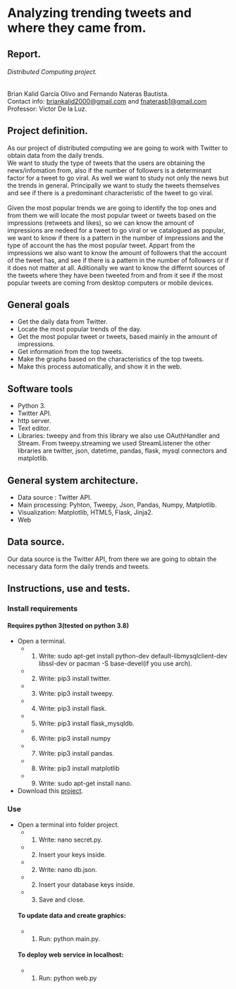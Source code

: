 # Analyzing trending tweets and where they came from.
## Report.
###### Distributed Computing project.

Brian Kalid García Olivo and Fernando Nateras Bautista.<br/>
Contact info: briankalid2000@gmail.com and fnaterasb1@gmail.com<br/>
Professor: Víctor De la Luz.

## Project definition.
As our project of distributed computing we are going to work with Twitter to obtain data from the daily trends.<br/>
We want to study the type of tweets that the users are obtaining the news/infomation from, also if the number of followers is a determinant factor for a tweet to go viral. As well we want to study not only the news but the trends in general. Principally we want to study the tweets themselves and see if there is a predominant characteristic of the tweet to go viral.
<br/><br/>
Given the most popular trends we are going to identify the top ones and from them we will locate the most popular tweet or tweets based on the impressions (retweets and likes), so we can know the amount of impressions are nedeed for a tweet to go viral or ve catalogued as popular, we want to know if there is a pattern in the number of impressions and the type of account the has the most popular tweet. Appart from the impressions we also want to know the amount of followers that the account of the tweet has, and see if there is a pattern in the number of followers or if it does not matter at all. Aditionally we want to know the differnt sources of the tweets where they have been tweeted from and from it see if the most popular tweets are coming from desktop computers or mobile devices.<br/>

## General goals
  - Get the daily data from Twitter.
  - Locate the most popular trends of the day.
  - Get the most popular tweet or tweets, based mainly in the amount of impressions.
  - Get information from the top tweets.
  - Make the graphs based on the characteristics of the top tweets. 
  - Make this process automatically, and show it in the web.
  
## Software tools
  - Python 3.
  - Twitter API.
  - http server.
  - Text editor.
  - Libraries: tweepy and from this library we also use OAuthHandler and Stream. From tweepy.streaming we used StreamListener the other libraries are twitter, json, datetime, pandas, flask, mysql connectors and matplotlib.
  
## General system architecture.
- Data source : Twitter API.
- Main processing: Pyhton, Tweepy, Json, Pandas, Numpy, Matplotlib.
- Visualization: Matplotlib, HTML5, Flask, Jinja2.
- Web

## Data source.
Our data source is the Twitter API, from there we are going to obtain the necessary data form the daily trends and tweets.

## Instructions, use and tests.
### Install requirements
#### Requires python 3(tested on python 3.8)
- Open a terminal.
  - 1. Write: sudo apt-get install python-dev default-libmysqlclient-dev libssl-dev or pacman -S base-devel(if you use arch).
  - 2. Write: pip3 install twitter.
  - 3. Write: pip3 install tweepy.
  - 4. Write: pip3 install flask.
  - 5. Write: pip3 install flask_mysqldb.
  - 6. Write: pip3 install numpy
  - 7. Write: pip3 install pandas.
  - 8. Write: pip3 install matplotlib
  - 9. Write: sudo apt-get install nano.
- Download this [project](trend_tweet.py).
### Use
- Open a terminal into folder project.
  - 1. Write: nano secret.py.
  - 2. Insert your keys inside.
  - 2. Write: nano db.json.
  - 2. Insert your database keys inside.
  - 3. Save and close.
  #### To update data and create graphics:
    - 1. Run: python main.py.
  #### To deploy web service in localhost:
    - 1. Run: python web.py
